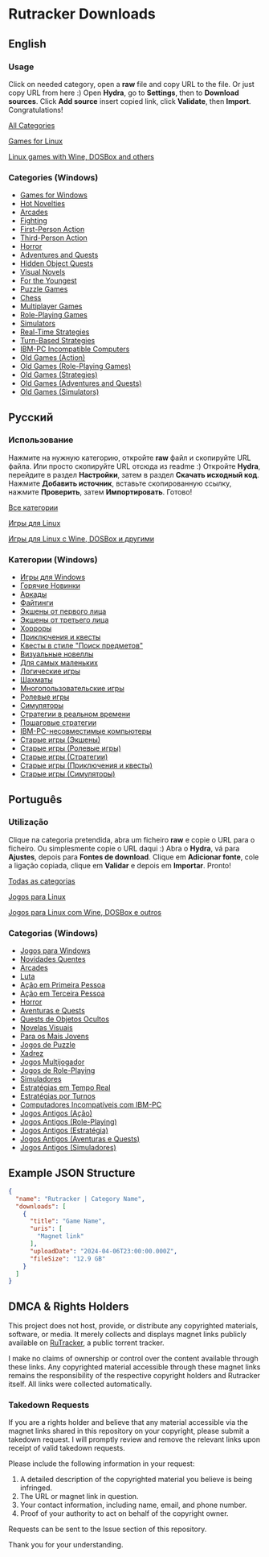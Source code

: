 # Rutracker Downloads

## English
### Usage

Click on needed category, open a **raw** file and copy URL to the file. Or just copy URL from here :)
Open **Hydra**, go to **Settings**, then to **Download sources**. Click **Add source** insert copied link, click **Validate**, then **Import**. Congratulations!

[All Categories](https://raw.githubusercontent.com/KekitU/rutracker-hydra-links/main/all_categories.json)

[Games for Linux](https://raw.githubusercontent.com/KekitU/rutracker-hydra-links/main/Categories/1992.json)

[Linux games with Wine, DOSBox and others](https://raw.githubusercontent.com/KekitU/rutracker-hydra-links/main/Categories/2059.json)

### Categories (Windows)

- [Games for Windows](https://raw.githubusercontent.com/KekitU/rutracker-hydra-links/main/Categories/5.json)
- [Hot Novelties](https://raw.githubusercontent.com/KekitU/rutracker-hydra-links/main/Categories/635.json)
- [Arcades](https://raw.githubusercontent.com/KekitU/rutracker-hydra-links/main/Categories/127.json)
- [Fighting](https://raw.githubusercontent.com/KekitU/rutracker-hydra-links/main/Categories/2203.json)
- [First-Person Action](https://raw.githubusercontent.com/KekitU/rutracker-hydra-links/main/Categories/647.json)
- [Third-Person Action](https://raw.githubusercontent.com/KekitU/rutracker-hydra-links/main/Categories/646.json)
- [Horror](https://raw.githubusercontent.com/KekitU/rutracker-hydra-links/main/Categories/50.json)
- [Adventures and Quests](https://raw.githubusercontent.com/KekitU/rutracker-hydra-links/main/Categories/53.json)
- [Hidden Object Quests](https://raw.githubusercontent.com/KekitU/rutracker-hydra-links/main/Categories/1008.json)
- [Visual Novels](https://raw.githubusercontent.com/KekitU/rutracker-hydra-links/main/Categories/900.json)
- [For the Youngest](https://raw.githubusercontent.com/KekitU/rutracker-hydra-links/main/Categories/128.json)
- [Puzzle Games](https://raw.githubusercontent.com/KekitU/rutracker-hydra-links/main/Categories/2204.json)
- [Chess](https://raw.githubusercontent.com/KekitU/rutracker-hydra-links/main/Categories/278.json)
- [Multiplayer Games](https://raw.githubusercontent.com/KekitU/rutracker-hydra-links/main/Categories/2118.json)
- [Role-Playing Games](https://raw.githubusercontent.com/KekitU/rutracker-hydra-links/main/Categories/52.json)
- [Simulators](https://raw.githubusercontent.com/KekitU/rutracker-hydra-links/main/Categories/54.json)
- [Real-Time Strategies](https://raw.githubusercontent.com/KekitU/rutracker-hydra-links/main/Categories/51.json)
- [Turn-Based Strategies](https://raw.githubusercontent.com/KekitU/rutracker-hydra-links/main/Categories/2226.json)
- [IBM-PC Incompatible Computers](https://raw.githubusercontent.com/KekitU/rutracker-hydra-links/main/Categories/2228.json)
- [Old Games (Action)](https://raw.githubusercontent.com/KekitU/rutracker-hydra-links/main/Categories/1310.json)
- [Old Games (Role-Playing Games)](https://raw.githubusercontent.com/KekitU/rutracker-hydra-links/main/Categories/2410.json)
- [Old Games (Strategies)](https://raw.githubusercontent.com/KekitU/rutracker-hydra-links/main/Categories/2205.json)
- [Old Games (Adventures and Quests)](https://raw.githubusercontent.com/KekitU/rutracker-hydra-links/main/Categories/2225.json)
- [Old Games (Simulators)](https://raw.githubusercontent.com/KekitU/rutracker-hydra-links/main/Categories/2206.json)


## Русский 

### Использование

Нажмите на нужную категорию, откройте **raw** файл и скопируйте URL файла. Или просто скопируйте URL отсюда из readme :)
Откройте **Hydra**, перейдите в раздел **Настройки**, затем в раздел **Скачать исходный код**. Нажмите **Добавить источник**, вставьте скопированную ссылку, нажмите **Проверить**, затем **Импортировать**. Готово!

[Все категории](https://raw.githubusercontent.com/KekitU/rutracker-hydra-links/main/all_categories.json)

[Игры для Linux](https://raw.githubusercontent.com/KekitU/rutracker-hydra-links/main/Categories/1992.json)

[Игры для Linux с Wine, DOSBox и другими](https://raw.githubusercontent.com/KekitU/rutracker-hydra-links/main/Categories/2059.json)

### Категории (Windows)

- [Игры для Windows](https://raw.githubusercontent.com/KekitU/rutracker-hydra-links/main/Categories/5.json)
- [Горячие Новинки](https://raw.githubusercontent.com/KekitU/rutracker-hydra-links/main/Categories/635.json)
- [Аркады](https://raw.githubusercontent.com/KekitU/rutracker-hydra-links/main/Categories/127.json)
- [Файтинги](https://raw.githubusercontent.com/KekitU/rutracker-hydra-links/main/Categories/2203.json)
- [Экшены от первого лица](https://raw.githubusercontent.com/KekitU/rutracker-hydra-links/main/Categories/647.json)
- [Экшены от третьего лица](https://raw.githubusercontent.com/KekitU/rutracker-hydra-links/main/Categories/646.json)
- [Хорроры](https://raw.githubusercontent.com/KekitU/rutracker-hydra-links/main/Categories/50.json)
- [Приключения и квесты](https://raw.githubusercontent.com/KekitU/rutracker-hydra-links/main/Categories/53.json)
- [Квесты в стиле "Поиск предметов"](https://raw.githubusercontent.com/KekitU/rutracker-hydra-links/main/Categories/1008.json)
- [Визуальные новеллы](https://raw.githubusercontent.com/KekitU/rutracker-hydra-links/main/Categories/900.json)
- [Для самых маленьких](https://raw.githubusercontent.com/KekitU/rutracker-hydra-links/main/Categories/128.json)
- [Логические игры](https://raw.githubusercontent.com/KekitU/rutracker-hydra-links/main/Categories/2204.json)
- [Шахматы](https://raw.githubusercontent.com/KekitU/rutracker-hydra-links/main/Categories/278.json)
- [Многопользовательские игры](https://raw.githubusercontent.com/KekitU/rutracker-hydra-links/main/Categories/2118.json)
- [Ролевые игры](https://raw.githubusercontent.com/KekitU/rutracker-hydra-links/main/Categories/52.json)
- [Симуляторы](https://raw.githubusercontent.com/KekitU/rutracker-hydra-links/main/Categories/54.json)
- [Стратегии в реальном времени](https://raw.githubusercontent.com/KekitU/rutracker-hydra-links/main/Categories/51.json)
- [Пошаговые стратегии](https://raw.githubusercontent.com/KekitU/rutracker-hydra-links/main/Categories/2226.json)
- [IBM-PC-несовместимые компьютеры](https://raw.githubusercontent.com/KekitU/rutracker-hydra-links/main/Categories/2228.json)
- [Старые игры (Экшены)](https://raw.githubusercontent.com/KekitU/rutracker-hydra-links/main/Categories/1310.json)
- [Старые игры (Ролевые игры)](https://raw.githubusercontent.com/KekitU/rutracker-hydra-links/main/Categories/2410.json)
- [Старые игры (Стратегии)](https://raw.githubusercontent.com/KekitU/rutracker-hydra-links/main/Categories/2205.json)
- [Старые игры (Приключения и квесты)](https://raw.githubusercontent.com/KekitU/rutracker-hydra-links/main/Categories/2225.json)
- [Старые игры (Симуляторы)](https://raw.githubusercontent.com/KekitU/rutracker-hydra-links/main/Categories/2206.json)

## Português

### Utilização

Clique na categoria pretendida, abra um ficheiro **raw** e copie o URL para o ficheiro. Ou simplesmente copie o URL daqui :)
Abra o **Hydra**, vá para **Ajustes**, depois para **Fontes de download**. Clique em **Adicionar fonte**, cole a ligação copiada, clique em **Validar** e depois em **Importar**. Pronto!

[Todas as categorias](https://raw.githubusercontent.com/KekitU/rutracker-hydra-links/main/all_categories.json)

[Jogos para Linux](https://raw.githubusercontent.com/KekitU/rutracker-hydra-links/main/Categories/1992.json)

[Jogos para Linux com Wine, DOSBox e outros](https://raw.githubusercontent.com/KekitU/rutracker-hydra-links/main/Categories/2059.json)

### Categorias (Windows)

- [Jogos para Windows](https://raw.githubusercontent.com/KekitU/rutracker-hydra-links/main/Categories/5.json)
- [Novidades Quentes](https://raw.githubusercontent.com/KekitU/rutracker-hydra-links/main/Categories/635.json)
- [Arcades](https://raw.githubusercontent.com/KekitU/rutracker-hydra-links/main/Categories/127.json)
- [Luta](https://raw.githubusercontent.com/KekitU/rutracker-hydra-links/main/Categories/2203.json)
- [Ação em Primeira Pessoa](https://raw.githubusercontent.com/KekitU/rutracker-hydra-links/main/Categories/647.json)
- [Ação em Terceira Pessoa](https://raw.githubusercontent.com/KekitU/rutracker-hydra-links/main/Categories/646.json)
- [Horror](https://raw.githubusercontent.com/KekitU/rutracker-hydra-links/main/Categories/50.json)
- [Aventuras e Quests](https://raw.githubusercontent.com/KekitU/rutracker-hydra-links/main/Categories/53.json)
- [Quests de Objetos Ocultos](https://raw.githubusercontent.com/KekitU/rutracker-hydra-links/main/Categories/1008.json)
- [Novelas Visuais](https://raw.githubusercontent.com/KekitU/rutracker-hydra-links/main/Categories/900.json)
- [Para os Mais Jovens](https://raw.githubusercontent.com/KekitU/rutracker-hydra-links/main/Categories/128.json)
- [Jogos de Puzzle](https://raw.githubusercontent.com/KekitU/rutracker-hydra-links/main/Categories/2204.json)
- [Xadrez](https://raw.githubusercontent.com/KekitU/rutracker-hydra-links/main/Categories/278.json)
- [Jogos Multijogador](https://raw.githubusercontent.com/KekitU/rutracker-hydra-links/main/Categories/2118.json)
- [Jogos de Role-Playing](https://raw.githubusercontent.com/KekitU/rutracker-hydra-links/main/Categories/52.json)
- [Simuladores](https://raw.githubusercontent.com/KekitU/rutracker-hydra-links/main/Categories/54.json)
- [Estratégias em Tempo Real](https://raw.githubusercontent.com/KekitU/rutracker-hydra-links/main/Categories/51.json)
- [Estratégias por Turnos](https://raw.githubusercontent.com/KekitU/rutracker-hydra-links/main/Categories/2226.json)
- [Computadores Incompatíveis com IBM-PC](https://raw.githubusercontent.com/KekitU/rutracker-hydra-links/main/Categories/2228.json)
- [Jogos Antigos (Ação)](https://raw.githubusercontent.com/KekitU/rutracker-hydra-links/main/Categories/1310.json)
- [Jogos Antigos (Role-Playing)](https://raw.githubusercontent.com/KekitU/rutracker-hydra-links/main/Categories/2410.json)
- [Jogos Antigos (Estratégia)](https://raw.githubusercontent.com/KekitU/rutracker-hydra-links/main/Categories/2205.json)
- [Jogos Antigos (Aventuras e Quests)](https://raw.githubusercontent.com/KekitU/rutracker-hydra-links/main/Categories/2225.json)
- [Jogos Antigos (Simuladores)](https://raw.githubusercontent.com/KekitU/rutracker-hydra-links/main/Categories/2206.json)


## Example JSON Structure

```json
{
  "name": "Rutracker | Category Name",
  "downloads": [
    {
      "title": "Game Name",
      "uris": [
        "Magnet link"
      ],
      "uploadDate": "2024-04-06T23:00:00.000Z",
      "fileSize": "12.9 GB"
    }
  ]
}
```

## DMCA & Rights Holders

This project does not host, provide, or distribute any copyrighted materials, software, or media. It merely collects and displays magnet links publicly available on [RuTracker](https://rutracker.org), a public torrent tracker.

I make no claims of ownership or control over the content available through these links. Any copyrighted material accessible through these magnet links remains the responsibility of the respective copyright holders and Rutracker itself. All links were collected automatically.

### Takedown Requests

If you are a rights holder and believe that any material accessible via the magnet links shared in this repository on your copyright, please submit a takedown request. I will promptly review and remove the relevant links upon receipt of valid takedown requests.

Please include the following information in your request:

1. A detailed description of the copyrighted material you believe is being infringed.
2. The URL or magnet link in question.
3. Your contact information, including name, email, and phone number.
4. Proof of your authority to act on behalf of the copyright owner.

Requests can be sent to the Issue section of this repository.

Thank you for your understanding.
